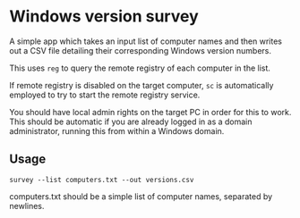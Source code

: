 # Windows version survey

A simple app which takes an input list of computer names and then writes out a CSV file detailing their corresponding Windows version numbers.

This uses `reg` to query the remote registry of each computer in the list.

If remote registry is disabled on the target computer, `sc` is automatically employed to try to start the remote registry service.

You should have local admin rights on the target PC in order for this to work. This should be automatic if you are already logged in as a domain administrator, running this from within a Windows domain.

## Usage

`survey --list computers.txt --out versions.csv`

computers.txt should be a simple list of computer names, separated by newlines.
